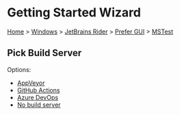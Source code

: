<!--
GENERATED FILE - DO NOT EDIT
This file was generated by [MarkdownSnippets](https://github.com/SimonCropp/MarkdownSnippets).
Source File: /docs/mdsource/wiz/Windows_Rider_Gui_MSTest.source.md
To change this file edit the source file and then run MarkdownSnippets.
-->

# Getting Started Wizard

[Home](/docs/wiz/readme.md) > [Windows](Windows.md) > [JetBrains Rider](Windows_Rider.md) > [Prefer GUI](Windows_Rider_Gui.md) > [MSTest](Windows_Rider_Gui_MSTest.md)

## Pick Build Server

Options:
 * [AppVeyor](Windows_Rider_Gui_MSTest_AppVeyor.md)
 * [GitHub Actions](Windows_Rider_Gui_MSTest_GitHubActions.md)
 * [Azure DevOps](Windows_Rider_Gui_MSTest_AzureDevOps.md)
 * [No build server](Windows_Rider_Gui_MSTest_None.md)
